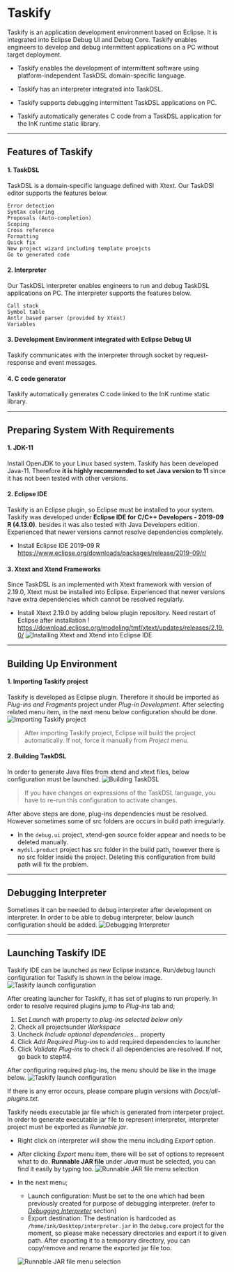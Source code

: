 # Taskify

Taskify is an application development environment based on Eclipse. It is integrated into Eclipse Debug UI and Debug Core. Taskify enables engineers to develop and debug intermittent applications on a PC without target deployment.

-   Taskify enables the development of intermittent software using platform-independent TaskDSL domain-specific language.

-   Taskify has an interpreter integrated into TaskDSL.

-   Taskify supports debugging intermittent TaskDSL applications on PC.

-   Taskify automatically generates C code from a TaskDSL application for the InK runtime static library.

---

## Features of Taskify
#### 1. TaskDSL
TaskDSL is a domain-specific language defined with Xtext. Our TaskDSl editor supports the features below.

    Error detection
    Syntax coloring
    Proposals (Auto-completion)
    Scoping
    Cross reference
    Formatting
    Quick fix
    New project wizard including template proejcts
    Go to generated code

#### 2. Interpreter
Our TaskDSL interpreter enables engineers to run and debug TaskDSL applications on PC. The interpreter supports the features below.

    Call stack
    Symbol table
    Antlr based parser (provided by Xtext)
    Variables

#### 3. Development Environment integrated with Eclipse Debug UI
Taskify communicates with the interpreter through socket by request-response and event messages.

#### 4. C code generator
Taskify automatically generates C code linked to the InK runtime static library.

---

## Preparing System With Requirements
#### 1. JDK-11
Install OpenJDK to your Linux based system. Taskify has been developed Java-11. Therefore **it is highly recommended to set Java version to 11** since it has not been tested with other versions.

#### 2. Eclipse IDE
Taskify is an Eclipse plugin, so Eclipse must be installed to your system. Taskify was developed under **Eclipse IDE for C/C++ Developers - 2019-09 R (4.13.0)**. besides it was also tested with Java Developers edition. Experienced that newer versions cannot resolve dependencies completely.

-   Install Eclipse IDE 2019-09 R
https://www.eclipse.org/downloads/packages/release/2019-09/r/

#### 3. Xtext and Xtend Frameworks
Since TaskDSL is an implemented with Xtext framework with version of 2.19.0, Xtext must be installed into Eclipse. Experienced that newer versions have extra dependencies which cannot be resolved regularly.

-   Install Xtext 2.19.0 by adding below plugin repository. Need restart of Eclipse after installation !
https://download.eclipse.org/modeling/tmf/xtext/updates/releases/2.19.0/
![Installing Xtext and Xtend into Eclipse IDE](./readme-resources/install-software.png)

---

## Building Up Environment
#### 1. Importing Taskify project
Taskify is developed as Eclipse plugin. Therefore it should be imported as *Plug-ins and Fragments* project under *Plug-in Development*. After selecting related menu item, in the next menu below configuration should be done.
![Importing Taskify project](./readme-resources/import-project.png)

> After importing Taskify project, Eclipse will build the project automatically. If not, force it manually from *Project* menu.

#### 2. Building TaskDSL
In order to generate Java files from xtend and xtext files, below configuration must be launched.
![Building TaskDSL](./readme-resources/generate-xtext-artifacts.png)

> If you have changes on expressions of the TaskDSL language, you have to re-run this configuration to activate changes.

After above steps are done, plug-ins dependencies must be resolved. However sometimes some of src folders are occurs in build path irregularly.
-   In the `debug.ui` project, xtend-gen source folder appear and needs to be deleted manually.
-   `mydsl.product` project has src folder in the build path, however there is no src folder inside the project. Deleting this configuration from build path will fix the problem.

---

## Debugging Interpreter
Sometimes it can be needed to debug interpreter after development on interpreter. In order to be able to debug interpreter, below launch configuration should be added.
![Debugging Interpreter](./readme-resources/interpreter-launch-configuration.png)

---

## Launching Taskify IDE
Taskify IDE can be launched as new Eclipse instance. Run/debug launch configuration for Taskify is shown in the below image.
![Taskify launch configuration](./readme-resources/taskify-launch-configuration.png)

After creating launcher for Taskify, it has set of plugins to run properly. In order to resolve required plugins jump to *Plug-ins* tab and;
1.  Set *Launch with* property to *plug-ins selected below only*
2.  Check all projectsunder *Workspace*
3.  Uncheck *Include optional dependencies...* property
4.  Click *Add Required Plug-ins* to add required dependencies to launcher
5.  Click *Validate Plug-ins* to check if all dependencies are resolved. If not, go back to step#4.

After configuring required plug-ins, the menu should be like in the image below.
![Taskify launch configuration](./readme-resources/taskify-launch-configuration-plugins.png)

If there is any error occurs, please compare plugin versions with *Docs/all-plugins.txt*.

Taskify needs executable jar file which is generated from interpeter project. In order to generate executable jar file to represent interpreter, interpreter project must be exported as *Runnable jar*.

-   Right click on interpreter will show the menu including *Export* option.
-   After clicking *Export* menu item, there will be set of options to represent what to do. **Runnable JAR file** under *Java* must be selected, you can find it easily by typing too.
![Runnable JAR file menu selection](./Docs/readme/resources/runnable-jar-menu.png)
-   In the next menu;
    -    Launch configuration: Must be set to the one which had been previously created for purpose of debugging interpreter. (refer to <u>*Debugging Interpreter*</u> section)
    -    Export destination: The destination is hardcoded as `/home/ink/Desktop/interpreter.jar` in the `debug.core` project for the moment, so please make necessary directories and export it to given path. After exporting it to a temporary directory, you can copy/remove and rename the exported jar file too.

    ![Runnable JAR file menu selection](./Docs/readme/resources/runnable-jar-file-export.png)
